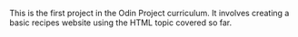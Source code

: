 This is the first project in the Odin Project curriculum. It involves creating a
basic recipes website using the HTML topic covered so far. 
